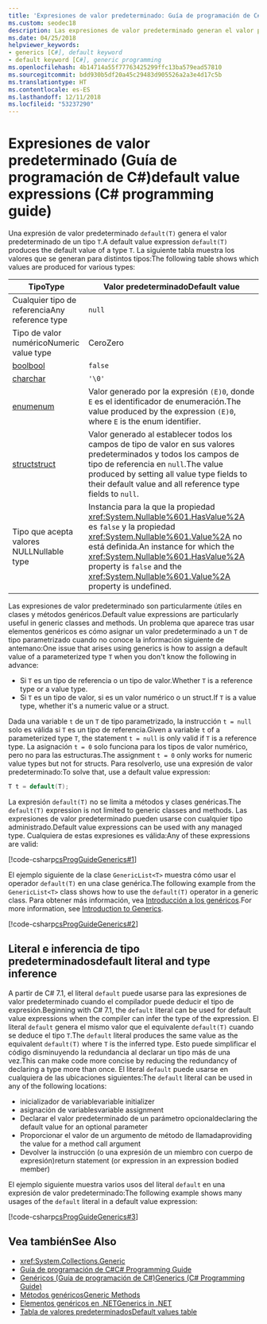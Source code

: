 ```yaml
---
title: 'Expresiones de valor predeterminado: Guía de programación de C#'
ms.custom: seodec18
description: Las expresiones de valor predeterminado generan el valor predeterminado de cualquier tipo de referencia o valor.
ms.date: 04/25/2018
helpviewer_keywords:
- generics [C#], default keyword
- default keyword [C#], generic programming
ms.openlocfilehash: 4b14714a55f77763425299ffc13ba579ead57810
ms.sourcegitcommit: bdd930b5df20a45c29483d905526a2a3e4d17c5b
ms.translationtype: HT
ms.contentlocale: es-ES
ms.lasthandoff: 12/11/2018
ms.locfileid: "53237290"
---
```

# <a name="default-value-expressions-c-programming-guide"></a><span data-ttu-id="e3652-103">Expresiones de valor predeterminado (Guía de programación de C#)</span><span class="sxs-lookup"><span data-stu-id="e3652-103">default value expressions (C# programming guide)</span></span>

<span data-ttu-id="e3652-104">Una expresión de valor predeterminado `default(T)` genera el valor predeterminado de un tipo `T`.</span><span class="sxs-lookup"><span data-stu-id="e3652-104">A default value expression `default(T)` produces the default value of a type `T`.</span></span> <span data-ttu-id="e3652-105">La siguiente tabla muestra los valores que se generan para distintos tipos:</span><span class="sxs-lookup"><span data-stu-id="e3652-105">The following table shows which values are produced for various types:</span></span>

|<span data-ttu-id="e3652-106">Tipo</span><span class="sxs-lookup"><span data-stu-id="e3652-106">Type</span></span>|<span data-ttu-id="e3652-107">Valor predeterminado</span><span class="sxs-lookup"><span data-stu-id="e3652-107">Default value</span></span>|
|---------|---------|
|<span data-ttu-id="e3652-108">Cualquier tipo de referencia</span><span class="sxs-lookup"><span data-stu-id="e3652-108">Any reference type</span></span>|`null`|
|<span data-ttu-id="e3652-109">Tipo de valor numérico</span><span class="sxs-lookup"><span data-stu-id="e3652-109">Numeric value type</span></span>|<span data-ttu-id="e3652-110">Cero</span><span class="sxs-lookup"><span data-stu-id="e3652-110">Zero</span></span>|
|[<span data-ttu-id="e3652-111">bool</span><span class="sxs-lookup"><span data-stu-id="e3652-111">bool</span></span>](../../language-reference/keywords/bool.md)|`false`|
|[<span data-ttu-id="e3652-112">char</span><span class="sxs-lookup"><span data-stu-id="e3652-112">char</span></span>](../../language-reference/keywords/char.md)|`'\0'`|
|[<span data-ttu-id="e3652-113">enum</span><span class="sxs-lookup"><span data-stu-id="e3652-113">enum</span></span>](../../language-reference/keywords/enum.md)|<span data-ttu-id="e3652-114">Valor generado por la expresión `(E)0`, donde `E` es el identificador de enumeración.</span><span class="sxs-lookup"><span data-stu-id="e3652-114">The value produced by the expression `(E)0`, where `E` is the enum identifier.</span></span>|
|[<span data-ttu-id="e3652-115">struct</span><span class="sxs-lookup"><span data-stu-id="e3652-115">struct</span></span>](../../language-reference/keywords/struct.md)|<span data-ttu-id="e3652-116">Valor generado al establecer todos los campos de tipo de valor en sus valores predeterminados y todos los campos de tipo de referencia en `null`.</span><span class="sxs-lookup"><span data-stu-id="e3652-116">The value produced by setting all value type fields to their default value and all reference type fields to `null`.</span></span>|
|<span data-ttu-id="e3652-117">Tipo que acepta valores NULL</span><span class="sxs-lookup"><span data-stu-id="e3652-117">Nullable type</span></span>|<span data-ttu-id="e3652-118">Instancia para la que la propiedad <xref:System.Nullable%601.HasValue%2A> es `false` y la propiedad <xref:System.Nullable%601.Value%2A> no está definida.</span><span class="sxs-lookup"><span data-stu-id="e3652-118">An instance for which the <xref:System.Nullable%601.HasValue%2A> property is `false` and the <xref:System.Nullable%601.Value%2A> property is undefined.</span></span>|

<span data-ttu-id="e3652-119">Las expresiones de valor predeterminado son particularmente útiles en clases y métodos genéricos.</span><span class="sxs-lookup"><span data-stu-id="e3652-119">Default value expressions are particularly useful in generic classes and methods.</span></span> <span data-ttu-id="e3652-120">Un problema que aparece tras usar elementos genéricos es cómo asignar un valor predeterminado a un `T` de tipo parametrizado cuando no conoce la información siguiente de antemano:</span><span class="sxs-lookup"><span data-stu-id="e3652-120">One issue that arises using generics is how to assign a default value of a parameterized type `T` when you don't know the following in advance:</span></span>

- <span data-ttu-id="e3652-121">Si `T` es un tipo de referencia o un tipo de valor.</span><span class="sxs-lookup"><span data-stu-id="e3652-121">Whether `T` is a reference type or a value type.</span></span>
- <span data-ttu-id="e3652-122">Si `T` es un tipo de valor, si es un valor numérico o un struct.</span><span class="sxs-lookup"><span data-stu-id="e3652-122">If `T` is a value type, whether it's a numeric value or a struct.</span></span>

 <span data-ttu-id="e3652-123">Dada una variable `t` de un `T` de tipo parametrizado, la instrucción `t = null` solo es válida si `T` es un tipo de referencia.</span><span class="sxs-lookup"><span data-stu-id="e3652-123">Given a variable `t` of a parameterized type `T`, the statement `t = null` is only valid if `T` is a reference type.</span></span> <span data-ttu-id="e3652-124">La asignación `t = 0` solo funciona para los tipos de valor numérico, pero no para las estructuras.</span><span class="sxs-lookup"><span data-stu-id="e3652-124">The assignment `t = 0` only works for numeric value types but not for structs.</span></span> <span data-ttu-id="e3652-125">Para resolverlo, use una expresión de valor predeterminado:</span><span class="sxs-lookup"><span data-stu-id="e3652-125">To solve that, use a default value expression:</span></span>

```csharp
T t = default(T);
```

<span data-ttu-id="e3652-126">La expresión `default(T)` no se limita a métodos y clases genéricas.</span><span class="sxs-lookup"><span data-stu-id="e3652-126">The `default(T)` expression is not limited to generic classes and methods.</span></span> <span data-ttu-id="e3652-127">Las expresiones de valor predeterminado pueden usarse con cualquier tipo administrado.</span><span class="sxs-lookup"><span data-stu-id="e3652-127">Default value expressions can be used with any managed type.</span></span> <span data-ttu-id="e3652-128">Cualquiera de estas expresiones es válida:</span><span class="sxs-lookup"><span data-stu-id="e3652-128">Any of these expressions are valid:</span></span>

 [!code-csharp[csProgGuideGenerics#1](../../../../samples/snippets/csharp/programming-guide/statements-expressions-operators/default-value-expressions.cs)]

 <span data-ttu-id="e3652-129">El ejemplo siguiente de la clase `GenericList<T>` muestra cómo usar el operador `default(T)` en una clase genérica.</span><span class="sxs-lookup"><span data-stu-id="e3652-129">The following example from the `GenericList<T>` class shows how to use the `default(T)` operator in a generic class.</span></span> <span data-ttu-id="e3652-130">Para obtener más información, vea [Introducción a los genéricos](../generics/introduction-to-generics.md).</span><span class="sxs-lookup"><span data-stu-id="e3652-130">For more information, see [Introduction to Generics](../generics/introduction-to-generics.md).</span></span>

 [!code-csharp[csProgGuideGenerics#2](../../../../samples/snippets/csharp/VS_Snippets_VBCSharp/csProgGuideGenerics/CS/Generics.cs#Snippet41)]

## <a name="default-literal-and-type-inference"></a><span data-ttu-id="e3652-131">Literal e inferencia de tipo predeterminados</span><span class="sxs-lookup"><span data-stu-id="e3652-131">default literal and type inference</span></span>

<span data-ttu-id="e3652-132">A partir de C# 7.1, el literal `default` puede usarse para las expresiones de valor predeterminado cuando el compilador puede deducir el tipo de expresión.</span><span class="sxs-lookup"><span data-stu-id="e3652-132">Beginning with C# 7.1, the `default` literal can be used for default value expressions when the compiler can infer the type of the expression.</span></span> <span data-ttu-id="e3652-133">El literal `default` genera el mismo valor que el equivalente `default(T)` cuando se deduce el tipo `T`.</span><span class="sxs-lookup"><span data-stu-id="e3652-133">The `default` literal produces the same value as the equivalent `default(T)` where `T` is the inferred type.</span></span> <span data-ttu-id="e3652-134">Esto puede simplificar el código disminuyendo la redundancia al declarar un tipo más de una vez.</span><span class="sxs-lookup"><span data-stu-id="e3652-134">This can make code more concise by reducing the redundancy of declaring a type more than once.</span></span> <span data-ttu-id="e3652-135">El literal `default` puede usarse en cualquiera de las ubicaciones siguientes:</span><span class="sxs-lookup"><span data-stu-id="e3652-135">The `default` literal can be used in any of the following locations:</span></span>

- <span data-ttu-id="e3652-136">inicializador de variable</span><span class="sxs-lookup"><span data-stu-id="e3652-136">variable initializer</span></span>
- <span data-ttu-id="e3652-137">asignación de variables</span><span class="sxs-lookup"><span data-stu-id="e3652-137">variable assignment</span></span>
- <span data-ttu-id="e3652-138">Declarar el valor predeterminado de un parámetro opcional</span><span class="sxs-lookup"><span data-stu-id="e3652-138">declaring the default value for an optional parameter</span></span>
- <span data-ttu-id="e3652-139">Proporcionar el valor de un argumento de método de llamada</span><span class="sxs-lookup"><span data-stu-id="e3652-139">providing the value for a method call argument</span></span>
- <span data-ttu-id="e3652-140">Devolver la instrucción (o una expresión de un miembro con cuerpo de expresión)</span><span class="sxs-lookup"><span data-stu-id="e3652-140">return statement (or expression in an expression bodied member)</span></span>

<span data-ttu-id="e3652-141">El ejemplo siguiente muestra varios usos del literal `default` en una expresión de valor predeterminado:</span><span class="sxs-lookup"><span data-stu-id="e3652-141">The following example shows many usages of the `default` literal in a default value expression:</span></span>

[!code-csharp[csProgGuideGenerics#3](../../../../samples/snippets/csharp/programming-guide/statements-expressions-operators/default-literal.cs)]

## <a name="see-also"></a><span data-ttu-id="e3652-142">Vea también</span><span class="sxs-lookup"><span data-stu-id="e3652-142">See Also</span></span>

- <xref:System.Collections.Generic>  
- [<span data-ttu-id="e3652-143">Guía de programación de C#</span><span class="sxs-lookup"><span data-stu-id="e3652-143">C# Programming Guide</span></span>](../index.md)  
- [<span data-ttu-id="e3652-144">Genéricos (Guía de programación de C#)</span><span class="sxs-lookup"><span data-stu-id="e3652-144">Generics (C# Programming Guide)</span></span>](../generics/index.md)  
- [<span data-ttu-id="e3652-145">Métodos genéricos</span><span class="sxs-lookup"><span data-stu-id="e3652-145">Generic Methods</span></span>](../generics/generic-methods.md)  
- [<span data-ttu-id="e3652-146">Elementos genéricos en .NET</span><span class="sxs-lookup"><span data-stu-id="e3652-146">Generics in .NET</span></span>](~/docs/standard/generics/index.md)  
- [<span data-ttu-id="e3652-147">Tabla de valores predeterminados</span><span class="sxs-lookup"><span data-stu-id="e3652-147">Default values table</span></span>](../../language-reference/keywords/default-values-table.md)
